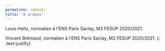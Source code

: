 ```yaml
---
permalink: /about/
title: "A propos"
---
```

Louis Heitz, normalien à l'ENS Paris Saclay, M2 FESUP 2020/2021.
<br />

Vincent Brémaud, normalien à l'ENS Paris Saclay, M2 FESUP 2020/2021.
{: .text-justify}
